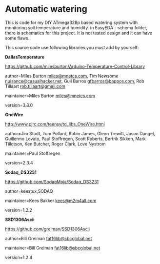 # Automatic watering
This is code for my DIY ATmega328p based watering system with monitoring soil temperature and humidity. In EasyEDA - schema folder, there is schematics for this project. It is not tested design and it can have some flaws.

This source code use following libraries you must add by yourself:

**DallasTemperature**

https://github.com/milesburton/Arduino-Temperature-Control-Library

author=Miles Burton <miles@mnetcs.com>, Tim Newsome <nuisance@casualhacker.net>, Guil Barros <gfbarros@bappos.com>, Rob Tillaart <rob.tillaart@gmail.com>

maintainer=Miles Burton <miles@mnetcs.com>

version=3.8.0

**OneWire**

http://www.pjrc.com/teensy/td_libs_OneWire.html

author=Jim Studt, Tom Pollard, Robin James, Glenn Trewitt, Jason Dangel, Guillermo Lovato, Paul Stoffregen, Scott Roberts, Bertrik Sikken, Mark Tillotson, Ken Butcher, Roger Clark, Love Nystrom

maintainer=Paul Stoffregen

version=2.3.4

**Sodaq_DS3231**

https://github.com/SodaqMoja/Sodaq_DS3231

author=keestux,SODAQ

maintainer=Kees Bakker <kees@m2m4all.com>

version=1.2.2

**SSD1306Ascii**

https://github.com/greiman/SSD1306Ascii

author=Bill Greiman <fat16lib@sbcglobal.net>

maintainer=Bill Greiman <fat16lib@sbcglobal.net>

version=1.2.4
